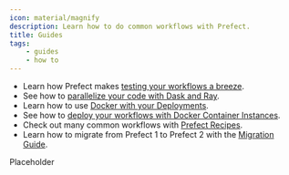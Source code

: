 ```yaml
---
icon: material/magnify
description: Learn how to do common workflows with Prefect.
title: Guides
tags:
    - guides
    - how to
---
```


- Learn how Prefect makes [testing your workflows a breeze](/guides/testing/).
- See how to [parallelize your code with Dask and Ray](/guides/dask-ray-task-runners/).
- Learn how to use [Docker with your Deployments](/guides/deployment/docker/).
- See how to [deploy your workflows with Docker Container Instances](/guides/deployment/aci/).
- Check out many common workflows with [Prefect Recipes](/guides/recipes/recipes/).
- Learn how to migrate from Prefect 1 to Prefect 2 with the [Migration Guide](/guides/migration-guide/).

Placeholder